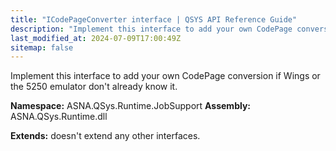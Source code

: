 ```yaml
---
title: "ICodePageConverter interface | QSYS API Reference Guide"
description: "Implement this interface to add your own CodePage conversion if Wings or the 5250 emulator don&#39;t already know it. "
last_modified_at: 2024-07-09T17:00:49Z
sitemap: false
---
```


Implement this interface to add your own CodePage conversion if Wings or the 5250 emulator don't already know it.

**Namespace:** ASNA.QSys.Runtime.JobSupport
**Assembly:** ASNA.QSys.Runtime.dll

**Extends:** doesn't extend any other interfaces.
<br>
<br>
